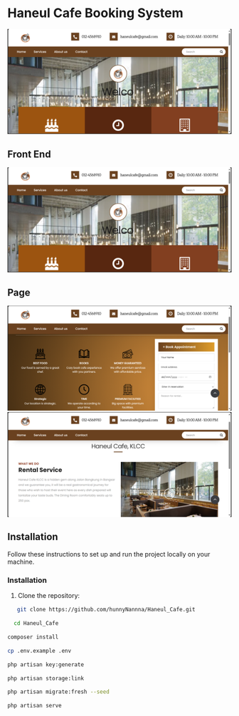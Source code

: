 # Haneul Cafe Booking System

![Front End](FrontEnd.png)

## Front End

![Front End](FrontEnd.png)

## Page

![Page](Service.png)
![Page](About.png)

<!-- ## Back End

![Back End](admin-screenshot.png)

## Database Tables

![Database Tables](Tables_Screenshot.png) -->

## Installation

Follow these instructions to set up and run the project locally on your machine.

### Installation

1. Clone the repository:

```bash
   git clone https://github.com/hunnyNannna/Haneul_Cafe.git
```
 ```bash
   cd Haneul_Cafe
```

 ```bash
composer install
```
 ```bash
cp .env.example .env
```
```bash
php artisan key:generate
 ```
```bash
php artisan storage:link
```
 ```bash
php artisan migrate:fresh --seed
```
 ```bash
php artisan serve
```

<!-- ## Admin Credentials
Admin: 
```bash 
tauseed@test.com
```
Password: 
```bash
tauseed -->
```